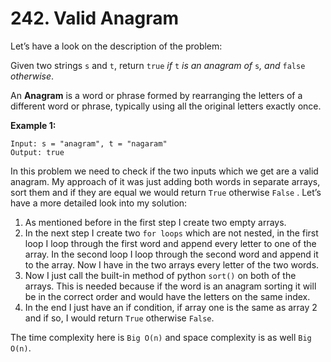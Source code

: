 # 242. Valid Anagram

Let’s have a look on the description of the problem:

Given two strings `s` and `t`, return `true` *if* `t` *is an anagram of* `s`*, and* `false` *otherwise*.

An **Anagram** is a word or phrase formed by rearranging the letters of a different word or phrase, typically using all the original letters exactly once.

**Example 1:**

```
Input: s = "anagram", t = "nagaram"
Output: true
```

In this problem we need to check if the two inputs which we get are a valid anagram. My approach of it was just adding both words in separate arrays, sort them and if they are equal we would return `True` otherwise `False` . Let’s have a more detailed look into my solution:

1. As mentioned before in the first step I create two empty arrays.
2. In the next step I create two `for loops` which are not nested, in the first loop I loop through the first word and append every letter to one of the array. In the second loop I loop through the second word and append it to the array. Now I have in the two arrays every letter of the two words. 
3. Now I just call the built-in method of python `sort()` on both of the arrays. This is needed because if the word is an anagram sorting it will be in the correct order and would have the letters on the same index.
4. In the end I just have an if condition, if array one is the same as array 2 and if so, I would return `True` otherwise `False`.

The time complexity here is `Big O(n)` and space complexity is as well `Big O(n)`.